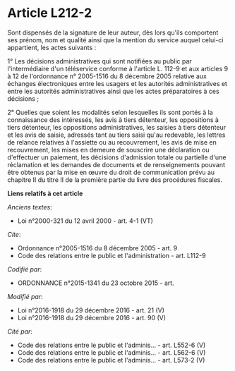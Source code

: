 # Article L212-2

Sont dispensés de la signature de leur auteur, dès lors qu'ils comportent ses prénom, nom et qualité ainsi que la mention du
service auquel celui-ci appartient, les actes suivants :

1° Les décisions administratives qui sont notifiées au public par l'intermédiaire d'un téléservice conforme à l'article L.
112-9 et aux articles 9 à 12 de l'ordonnance n° 2005-1516 du 8 décembre 2005 relative aux échanges électroniques entre les
usagers et les autorités administratives et entre les autorités administratives ainsi que les actes préparatoires à ces
décisions ;

2° Quelles que soient les modalités selon lesquelles ils sont portés à la connaissance des intéressés, les avis à tiers
détenteur, les oppositions à tiers détenteur, les oppositions administratives, les saisies à tiers détenteur et les avis de
saisie, adressés tant au tiers saisi qu'au redevable, les lettres de relance relatives à l'assiette ou au recouvrement,  les
avis de mise en recouvrement, les mises en demeure de souscrire une déclaration ou d'effectuer un paiement, les décisions
d'admission totale ou partielle d'une réclamation et les demandes de documents et de renseignements pouvant être obtenus par
la mise en œuvre du droit de communication prévu au chapitre II du titre II de la première partie du livre des procédures
fiscales.

**Liens relatifs à cet article**

_Anciens textes_:

  - Loi n°2000-321 du 12 avril 2000 - art. 4-1 (VT)

_Cite_:

  - Ordonnance n°2005-1516 du 8 décembre 2005 - art. 9
  - Code des relations entre le public et l'administration - art. L112-9

_Codifié par_:

  - ORDONNANCE n°2015-1341 du 23 octobre 2015 - art.

_Modifié par_:

  - Loi n°2016-1918 du 29 décembre 2016 - art. 21 (V)
  - Loi n°2016-1918 du 29 décembre 2016 - art. 90 (V)

_Cité par_:

  - Code des relations entre le public et l'adminis... - art. L552-6 (V)
  - Code des relations entre le public et l'adminis... - art. L562-6 (V)
  - Code des relations entre le public et l'adminis... - art. L573-2 (V)
